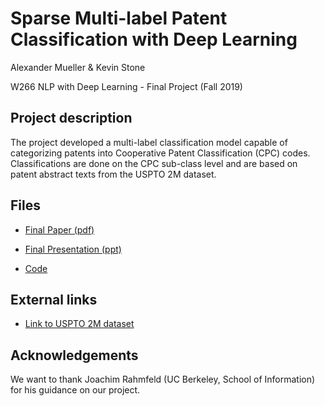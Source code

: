 # Sparse Multi-label Patent Classification with Deep Learning

Alexander Mueller & Kevin Stone

W266 NLP with Deep Learning - Final Project (Fall 2019)

## Project description

The project developed a multi-label classification model capable of categorizing patents into Cooperative Patent Classification (CPC) codes.  Classifications are done on the CPC sub-class level and are based on patent abstract texts from the USPTO 2M dataset. 

## Files

- [Final Paper (pdf)](W266_final_paper_multilabel_patent_class_mueller_stone.pdf)

- [Final Presentation (ppt)](W266_final_presentation_multilabel_patent_class_mueller_stone.pptx)

- [Code](code)


## External links

- [Link to USPTO 2M dataset](http://mleg.cse.sc.edu/DeepPatent/index.html)


## Acknowledgements

We want to thank Joachim Rahmfeld (UC Berkeley, School of Information) for his guidance on our project.